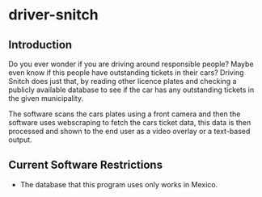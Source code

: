 # driver-snitch

## Introduction
Do you ever wonder if you are driving around responsible people? Maybe even know if this people have outstanding tickets in their cars?
Driving Snitch does just that, by reading other licence plates and checking a publicly available database to see if the car has any outstanding tickets in the given municipality.

The software scans the cars plates using a front camera and then the software uses webscraping to fetch the cars ticket data, this data is then processed and shown to the end user as a video overlay or a text-based output.


## Current Software Restrictions
- The database that this program uses only works in Mexico.

